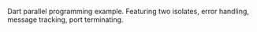 Dart parallel programming example. Featuring two isolates, error handling, message tracking, port terminating.